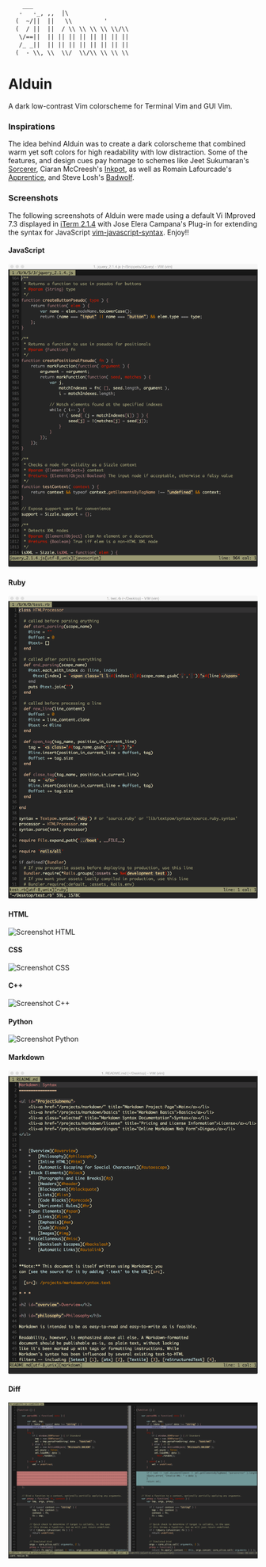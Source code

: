         ___                            
       -   -_, ,,  |\                  
      (  ~/||  ||   \\         '       
      (  / ||  ||  / \\ \\ \\ \\ \\/\\ 
       \/==||  || || || || || || || || 
       /_ _||  || || || || || || || || 
      (  - \\, \\  \\/  \\/\\ \\ \\ \\ 

# Alduin #

A dark low-contrast Vim colorscheme for Terminal Vim and GUI Vim. 

### Inspirations ###

The idea behind Alduin was to create a dark colorscheme that combined warm yet soft colors for high readability with low distraction. Some of the features, and design cues pay homage to schemes like Jeet Sukumaran's [Sorcerer](http://jeetworks.org/sorcerer/), Ciaran McCreesh's [Inkpot](https://github.com/ciaranm/inkpot), as well as Romain Lafourcade's [Apprentice](https://github.com/romainl/Apprentice), and Steve Losh's [Badwolf](https://github.com/sjl/badwolf).

### Screenshots ###

The following screenshots of Alduin were made using a default Vi IMproved 7.3 displayed in [iTerm 2.1.4](https://www.iterm2.com) with Jose Elera Campana's Plug-in for extending the syntax for JavaScript [vim-javascript-syntax](https://github.com/jelera/vim-javascript-syntax). Enjoy!!


#### JavaScript ####
![Screenshot JavaScript](Screenshots/javascript.png)

#### Ruby ####
![Screenshot Ruby](Screenshots/ruby.png)

#### HTML ####
![Screenshot HTML](Screenshots/html.png)

#### CSS ####
![Screenshot CSS](Screenshots/css.png)

#### C++ ####
![Screenshot C++](Screenshots/cpp.png)

#### Python ####
![Screenshot Python](Screenshots/py.png)

#### Markdown ####
![Screenshot Markdown](Screenshots/md.png)

#### Diff ####
![Screenshot Diff](Screenshots/diff.png)
